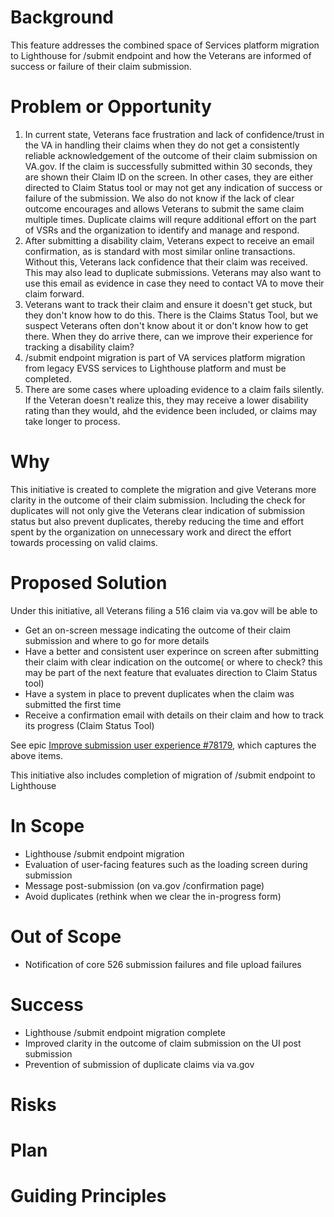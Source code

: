 # Background
This feature addresses the combined space of Services platform migration to Lighthouse for /submit endpoint and how the Veterans are informed of success or failure of their claim submission.

# Problem or Opportunity
1. In current state, Veterans face frustration and lack of confidence/trust in the VA in handling their claims when they do not get a consistently reliable acknowledgement of the outcome of their claim submission on VA.gov. If the claim is successfully submitted within 30 seconds, they are shown their Claim ID on the screen. In other cases, they are either directed to Claim Status tool or may not get any indication of success or failure of the submission. We also do not know if the lack of clear outcome encourages and allows Veterans to submit the same claim multiple times. Duplicate claims will requre additional effort on the part of VSRs and the organization to identify and manage and respond.     
3. After submitting a disability claim, Veterans expect to receive an email confirmation, as is standard with most similar online transactions. Without this, Veterans lack confidence that their claim was received. This may also lead to duplicate submissions. Veterans may also want to use this email as evidence in case they need to contact VA to move their claim forward.
4. Veterans want to track their claim and ensure it doesn't get stuck, but they don't know how to do this. There is the Claims Status Tool, but we suspect Veterans often don't know about it or don't know how to get there. When they do arrive there, can we improve their experience for tracking a disability claim?
5. /submit endpoint migration is part of VA services platform migration from legacy EVSS services to Lighthouse platform and must be completed.
6. There are some cases where uploading evidence to a claim fails silently. If the Veteran doesn't realize this, they may receive a lower disability rating than they would, ahd the evidence been included, or claims may take longer to process. 

# Why
This initiative is created to complete the migration and give Veterans more clarity in the outcome of their claim submission. Including the check for duplicates will not only give the Veterans clear indication of submission status but also prevent duplicates, thereby reducing the time and effort spent by the organization on unnecessary work and direct the effort towards processing on valid claims.

# Proposed Solution
Under this initiative, all Veterans filing a 516 claim via va.gov will be able to
 - Get an on-screen message indicating the outcome of their claim submission and where to go for more details 
 - Have a better and consistent user experince on screen after submitting their claim with clear indication on the outcome( or where to check? this may be part of the next feature that evaluates direction to Claim Status tool)
 - Have a system in place to prevent duplicates when the claim was submitted the first time
 - Receive a confirmation email with details on their claim and how to track its progress (Claim Status Tool)

See epic [Improve submission user experience #78179](https://app.zenhub.com/workspaces/disability-experience-63dbdb0a401c4400119d3a44/issues/gh/department-of-veterans-affairs/va.gov-team/78179), which captures the above items.

This initiative also includes completion of migration of /submit endpoint to Lighthouse

# In Scope
- Lighthouse /submit endpoint migration
- Evaluation of user-facing features such as the loading screen during submission
- Message post-submission (on va.gov /confirmation page)
- Avoid duplicates (rethink when we clear the in-progress form)
  
# Out of Scope
- Notification of core 526 submission failures and file upload failures

# Success
- Lighthouse /submit endpoint migration complete
- Improved clarity in the outcome of claim submission on the UI post submission 
- Prevention of submission of duplicate claims via va.gov
  
# Risks

# Plan

# Guiding Principles
